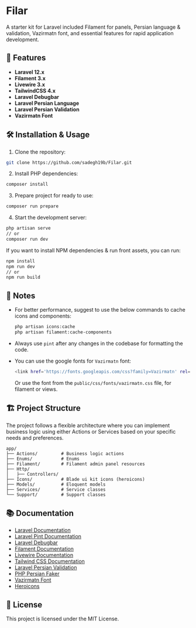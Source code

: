 # Filar

A starter kit for Laravel included Filament for panels, Persian language & validation, Vazirmatn font, and essential features for rapid application development.

## 🚀 Features

- **Laravel 12.x**
- **Filament 3.x**
- **Livewire 3.x**
- **TailwindCSS 4.x**
- **Laravel Debugbar**
- **Laravel Persian Language**
- **Laravel Persian Validation**
- **Vazirmatn Font**

## 🛠 Installation & Usage

1. Clone the repository:
```bash
git clone https://github.com/sadegh19b/Filar.git
```

2. Install PHP dependencies:
```bash
composer install
```

3. Prepare project for ready to use:
```bash
composer run prepare
```

4. Start the development server:
```bash
php artisan serve
// or
composer run dev
```

If you want to install NPM dependencies & run front assets, you can run:
```bash
npm install
npm run dev
// or
npm run build
```

## 📝 Notes

- For better performance, suggest to use the below commands to cache icons and components:
    ```bash
    php artisan icons:cache
    php artisan filament:cache-components
    ```

- Always use `pint` after any changes in the codebase for formatting the code.

- You can use the google fonts for `Vazirmatn` font:
    ```bash
    <link href='https://fonts.googleapis.com/css?family=Vazirmatn' rel='stylesheet' />
    ```
    Or use the font from the `public/css/fonts/vazirmatn.css` file, for filament or views.

## 🏗 Project Structure
The project follows a flexible architecture where you can implement business logic using either Actions or Services based on your specific needs and preferences.

```
app/
├── Actions/         # Business logic actions
├── Enums/           # Enums
├── Filament/        # Filament admin panel resources
├── Http/
│   ├── Controllers/
├── Icons/           # Blade ui kit icons (heroicons)
├── Models/          # Eloquent models
├── Services/        # Service classes
└── Support/         # Support classes
```

## 📚 Documentation

- [Laravel Documentation](https://laravel.com/docs)
- [Laravel Pint Documentation](https://laravel.com/docs/12.x/pint)
- [Laravel Debugbar](https://github.com/barryvdh/laravel-debugbar)
- [Filament Documentation](https://filamentphp.com/docs)
- [Livewire Documentation](https://livewire.laravel.com/docs)
- [Tailwind CSS Documentation](https://tailwindcss.com/docs)
- [Laravel Persian Validation](https://github.com/sadegh19b/laravel-persian-validation)
- [PHP Persian Faker](https://github.com/amyavari/persian-faker-php)
- [Vazirmatn Font](https://github.com/rastikerdar/vazirmatn)
- [Heroicons](https://heroicons.com/)

## 📄 License

This project is licensed under the MIT License.
